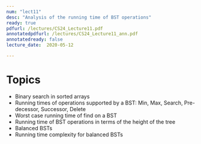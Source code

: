 ```yaml
---
num: "lect11"
desc: "Analysis of the running time of BST operations"
ready: true
pdfurl: /lectures/CS24_Lecture11.pdf
annotatedpdfurl: /lectures/CS24_Lecture11_ann.pdf
annotatedready: false
lecture_date:  2020-05-12

---
```



# Topics

* Binary search in sorted arrays
* Running times of operations supported by a BST: Min, Max, Search, Pre-decessor, Successor, Delete
* Worst case running time of find on a BST
* Running time of BST operations in terms of the height of the tree
* Balanced BSTs
* Running time complexity for balanced BSTs




